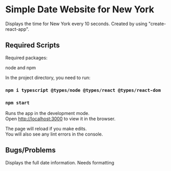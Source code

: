 # Simple Date Website for New York

Displays the time for New York every 10 seconds. Created by using "create-react-app".

## Required Scripts

Required packages:

node and npm

In the project directory, you need to run:

### `npm i typescript @types/node @types/react @types/react-dom`
### `npm start`

Runs the app in the development mode.\
Open [http://localhost:3000](http://localhost:3000) to view it in the browser.

The page will reload if you make edits.\
You will also see any lint errors in the console.

## Bugs/Problems

Displays the full date information. Needs formatting